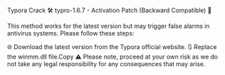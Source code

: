Typora Crack 🛠️
typro-1.6.7 - Activation Patch (Backward Compatible) 🔄

This method works for the latest version but may trigger false alarms in antivirus systems. Please follow these steps:

🌐 Download the latest version from the Typora official website.
🔃 Replace the winmm.dll file.Copy
⚠️ Please note, proceed at your own risk as we do not take any legal responsibility for any consequences that may arise.
